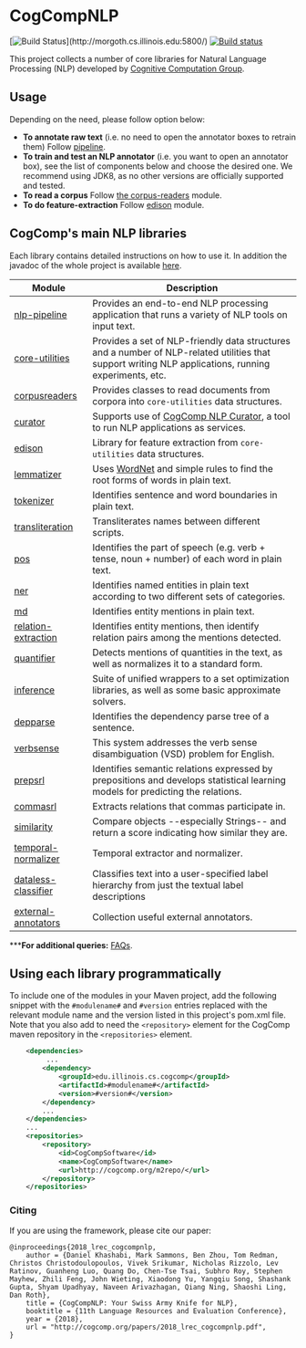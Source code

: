 # CogCompNLP
[![Build Status](http://morgoth.cs.illinois.edu:5800/app/rest/builds/buildType:(id:CogcompNlp_Build)/statusIcon)](http://morgoth.cs.illinois.edu:5800/)
[![Build status](https://ci.appveyor.com/api/projects/status/f53iv8435rq875ex/branch/master?svg=true)](https://ci.appveyor.com/project/bhargavm/illinois-cogcomp-nlp/branch/master)

This project collects a number of core libraries for Natural Language Processing (NLP) developed 
by [Cognitive Computation Group](https://cogcomp.org).  

## Usage
Depending on the need, please follow option below: 
 - **To annotate raw text** (i.e. no need to open the annotator boxes to retrain them) Follow [pipeline](pipeline/). 
 - **To train and test an NLP annotator** (i.e. you want to open an annotator box), see the list of components below and choose the desired one. We recommend using JDK8, as no other versions are officially supported and tested.
 - **To read a corpus** Follow [the corpus-readers](corpusreaders) module. 
 - **To do feature-extraction** Follow [edison](edison) module. 


## CogComp's main NLP libraries

Each library contains detailed instructions on how to use it. In addition the javadoc of the whole project is available [here](http://cogcomp.org/software/doc/apidocs/). 

| Module | Description |
|----------|------------|
| [nlp-pipeline](pipeline/README.md) | Provides an end-to-end NLP processing application that runs a variety of NLP tools on input text. |
| [core-utilities](core-utilities/README.md) | Provides a set of NLP-friendly data structures and a number of  NLP-related utilities that support writing NLP applications, running experiments, etc. |
| [corpusreaders](corpusreaders/README.md) | Provides classes to read documents from corpora into `core-utilities` data structures. |
| [curator](curator/README.md) | Supports use of [CogComp NLP Curator](http://cogcomp.org/page/software_view/Curator), a tool to run NLP applications as services. |
| [edison](edison/README.md) | Library for feature extraction from `core-utilities` data structures.  | 
| [lemmatizer](lemmatizer/README.md)  |  Uses [WordNet](https://wordnet.princeton.edu/) and simple rules to find the root forms of words in plain text. |
| [tokenizer](tokenizer/README.md) | Identifies sentence and word boundaries in plain text. |
| [transliteration](transliteration/README.md) | Transliterates names between different scripts. | 
| [pos](pos/README.md)  | Identifies the part of speech (e.g. verb + tense, noun + number) of each word in plain text.  |  
| [ner](ner/README.md) | Identifies named entities in plain text according to two different sets of categories.  |
| [md](md/README.md) | Identifies entity mentions in plain text.  |
| [relation-extraction](relation-extraction/README.md) | Identifies entity mentions, then identify relation pairs among the mentions detected.  |
| [quantifier](quantifier/README.md) | Detects mentions of quantities in the text, as well as normalizes it to a standard form. |
| [inference](inference/README.md) |  Suite of unified wrappers to a set optimization libraries, as well as some basic approximate solvers. |
| [depparse](depparse/README.md) | Identifies the dependency parse tree of a sentence. |
| [verbsense](verbsense/README.md) | This system addresses the verb sense disambiguation (VSD) problem for English. |
| [prepsrl](prepsrl/README.md) | Identifies semantic relations expressed by prepositions and develops statistical learning models for predicting the relations. |
| [commasrl](commasrl/README.md) | Extracts relations that commas participate in. |
| [similarity](similarity/README.md) | Compare objects --especially Strings-- and return a score indicating how similar they are. |
| [temporal-normalizer](temporal-normalizer/README.md) | Temporal extractor and normalizer.  |
| [dataless-classifier](dataless-classifier/README.md) | Classifies text into a user-specified label hierarchy from just the textual label descriptions |
| [external-annotators](external/README.md) | Collection useful external annotators.  |


**\***For additional queries:** [FAQs](faq.md).

## Using each library programmatically 

To include one of the modules in your Maven project, add the following snippet with the
   `#modulename#` and `#version` entries replaced with the relevant module name and the 
   version listed in this project's pom.xml file. Note that you also add to need the
   `<repository>` element for the CogComp maven repository in the `<repositories>` element.
    
```xml 
    <dependencies>
         ...
        <dependency>
            <groupId>edu.illinois.cs.cogcomp</groupId>
            <artifactId>#modulename#</artifactId>
            <version>#version#</version>
        </dependency>
        ...
    </dependencies>
    ...
    <repositories>
        <repository>
            <id>CogCompSoftware</id>
            <name>CogCompSoftware</name>
            <url>http://cogcomp.org/m2repo/</url>
        </repository>
    </repositories>
```

### Citing 
If you are using the framework, please cite our paper: 
```
@inproceedings{2018_lrec_cogcompnlp,
    author = {Daniel Khashabi, Mark Sammons, Ben Zhou, Tom Redman, Christos Christodoulopoulos, Vivek Srikumar, Nicholas Rizzolo, Lev Ratinov, Guanheng Luo, Quang Do, Chen-Tse Tsai, Subhro Roy, Stephen Mayhew, Zhili Feng, John Wieting, Xiaodong Yu, Yangqiu Song, Shashank Gupta, Shyam Upadhyay, Naveen Arivazhagan, Qiang Ning, Shaoshi Ling, Dan Roth},
    title = {CogCompNLP: Your Swiss Army Knife for NLP},
    booktitle = {11th Language Resources and Evaluation Conference},
    year = {2018},
    url = "http://cogcomp.org/papers/2018_lrec_cogcompnlp.pdf",
}
```
